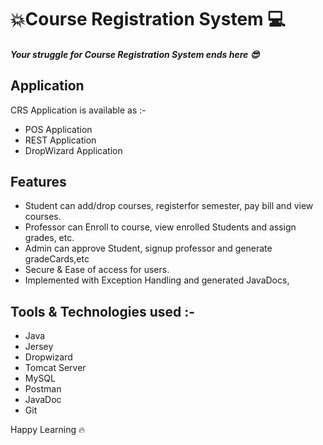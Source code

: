 # 💥Course Registration System 💻
##### Your struggle for Course Registration System ends here 😎
## Application
CRS Application is available as :-

- POS Application
- REST Application
- DropWizard Application

## Features

- Student can add/drop courses, registerfor semester, pay bill and view courses.
- Professor can Enroll to course, view enrolled Students and assign grades, etc.
- Admin can approve Student, signup professor and generate gradeCards,etc
- Secure & Ease of access for users. 
- Implemented with Exception Handling and generated JavaDocs,






## Tools & Technologies used :-


- Java
- Jersey
- Dropwizard
- Tomcat Server
- MySQL
- Postman
- JavaDoc
- Git


Happy Learning 🔥
